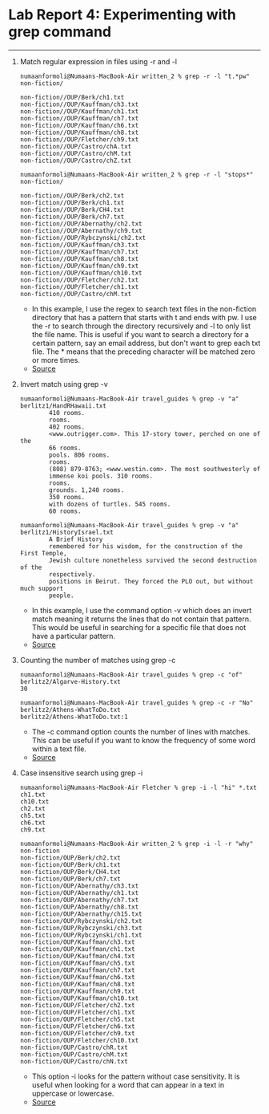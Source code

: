 # Lab Report 4: Experimenting with grep command
---

1. Match regular expression in files using -r and -l


    ```
    numaanformoli@Numaans-MacBook-Air written_2 % grep -r -l "t.*pw" non-fiction/

    non-fiction//OUP/Berk/ch1.txt
    non-fiction//OUP/Kauffman/ch3.txt
    non-fiction//OUP/Kauffman/ch1.txt
    non-fiction//OUP/Kauffman/ch7.txt
    non-fiction//OUP/Kauffman/ch6.txt
    non-fiction//OUP/Kauffman/ch8.txt
    non-fiction//OUP/Fletcher/ch9.txt
    non-fiction//OUP/Castro/chA.txt
    non-fiction//OUP/Castro/chM.txt
    non-fiction//OUP/Castro/chZ.txt

    ```
    ```
    numaanformoli@Numaans-MacBook-Air written_2 % grep -r -l "stops*" non-fiction/         

    non-fiction//OUP/Berk/ch2.txt
    non-fiction//OUP/Berk/ch1.txt
    non-fiction//OUP/Berk/CH4.txt
    non-fiction//OUP/Berk/ch7.txt
    non-fiction//OUP/Abernathy/ch2.txt
    non-fiction//OUP/Abernathy/ch9.txt
    non-fiction//OUP/Rybczynski/ch2.txt
    non-fiction//OUP/Kauffman/ch3.txt
    non-fiction//OUP/Kauffman/ch7.txt
    non-fiction//OUP/Kauffman/ch8.txt
    non-fiction//OUP/Kauffman/ch9.txt
    non-fiction//OUP/Kauffman/ch10.txt
    non-fiction//OUP/Fletcher/ch2.txt
    non-fiction//OUP/Fletcher/ch1.txt
    non-fiction//OUP/Castro/chM.txt
    ```
    - In this example, I use the regex to search text files in the non-fiction directory that has a pattern that starts with t and ends with pw. I use the -r to search through the directory recursively and -l to only list the file name. This is useful if you want to search a directory for a certain pattern, say an email address, but don't want to grep each txt file. The * means that the preceding character will be matched zero or more times.
    - [Source](https://www.thegeekstuff.com/2009/03/15-practical-unix-grep-command-examples/)
 
 
2. Invert match using grep -v

    ```
    numaanformoli@Numaans-MacBook-Air travel_guides % grep -v "a" berlitz1/HandRHawaii.txt
            410 rooms.
            rooms.
            402 rooms.
            <www.outrigger.com>. This 17-story tower, perched on one of the
            66 rooms.
            pools. 806 rooms.
            rooms.
            (808) 879-8763; <www.westin.com>. The most southwesterly of
            immense koi pools. 310 rooms.
            rooms.
            grounds. 1,240 rooms.
            350 rooms.
            with dozens of turtles. 545 rooms.
            60 rooms.
    ```
    ```
    numaanformoli@Numaans-MacBook-Air travel_guides % grep -v "a" berlitz1/HistoryIsrael.txt    
            A Brief History
            remembered for his wisdom, for the construction of the First Temple,
            Jewish culture nonetheless survived the second destruction of the
            respectively.
            positions in Beirut. They forced the PLO out, but without much support
            people.
    ```
    - In this example, I use the command option -v which does an invert match meaning it returns the lines that do not contain that pattern. This would be useful in searching for a specific file that does not have a particular pattern.
    - [Source](https://www.thegeekstuff.com/2009/03/15-practical-unix-grep-command-examples/)


3. Counting the number of matches using grep -c

    ```
    numaanformoli@Numaans-MacBook-Air travel_guides % grep -c "of" berlitz2/Algarve-History.txt
    30
    ```
    ```
    numaanformoli@Numaans-MacBook-Air travel_guides % grep -c -r "No" berlitz2/Athens-WhatToDo.txt 
    berlitz2/Athens-WhatToDo.txt:1
    ```
    - The -c command option counts the number of lines with matches. This can be useful if you want to know the frequency of some word within a text file.
    - [Source](https://www.thegeekstuff.com/2009/03/15-practical-unix-grep-command-examples/)


4. Case insensitive search using grep -i

    ```
    numaanformoli@Numaans-MacBook-Air Fletcher % grep -i -l "hi" *.txt  
    ch1.txt
    ch10.txt
    ch2.txt
    ch5.txt
    ch6.txt
    ch9.txt
    ```

    ```
    numaanformoli@Numaans-MacBook-Air written_2 % grep -i -l -r "why" non-fiction 
    non-fiction/OUP/Berk/ch2.txt
    non-fiction/OUP/Berk/ch1.txt
    non-fiction/OUP/Berk/CH4.txt
    non-fiction/OUP/Berk/ch7.txt
    non-fiction/OUP/Abernathy/ch3.txt
    non-fiction/OUP/Abernathy/ch1.txt
    non-fiction/OUP/Abernathy/ch7.txt
    non-fiction/OUP/Abernathy/ch8.txt
    non-fiction/OUP/Abernathy/ch15.txt
    non-fiction/OUP/Rybczynski/ch2.txt
    non-fiction/OUP/Rybczynski/ch3.txt
    non-fiction/OUP/Rybczynski/ch1.txt
    non-fiction/OUP/Kauffman/ch3.txt
    non-fiction/OUP/Kauffman/ch1.txt
    non-fiction/OUP/Kauffman/ch4.txt
    non-fiction/OUP/Kauffman/ch5.txt
    non-fiction/OUP/Kauffman/ch7.txt
    non-fiction/OUP/Kauffman/ch6.txt
    non-fiction/OUP/Kauffman/ch8.txt
    non-fiction/OUP/Kauffman/ch9.txt
    non-fiction/OUP/Kauffman/ch10.txt
    non-fiction/OUP/Fletcher/ch2.txt
    non-fiction/OUP/Fletcher/ch1.txt
    non-fiction/OUP/Fletcher/ch5.txt
    non-fiction/OUP/Fletcher/ch6.txt
    non-fiction/OUP/Fletcher/ch9.txt
    non-fiction/OUP/Fletcher/ch10.txt
    non-fiction/OUP/Castro/chR.txt
    non-fiction/OUP/Castro/chM.txt
    non-fiction/OUP/Castro/chN.txt
    ```
    - This option -i looks for the pattern without case sensitivity. It is useful when looking for a word that can appear in a text in uppercase or lowercase.
    - [Source](https://linuxhandbook.com/grep-command-examples/)

